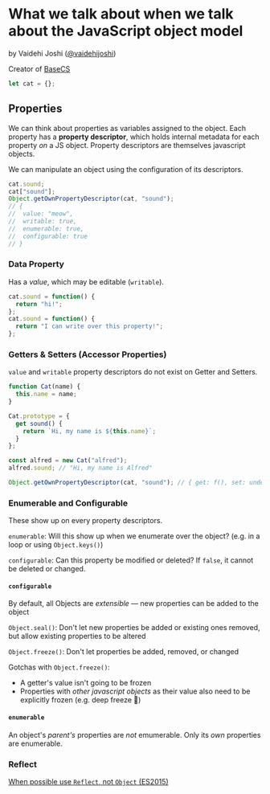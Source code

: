 # What we talk about when we talk about the JavaScript object model

by Vaidehi Joshi ([@vaidehijoshi](https://twitter.com/vaidehijoshi))

Creator of [BaseCS](https://medium.com/basecs)

```javascript
let cat = {};
```

## Properties

We can think about properties as variables assigned to the object. Each property has a **property descriptor**, which holds internal metadata for each property _on_ a JS object. Property descriptors are themselves javascript objects.

We can manipulate an object using the configuration of its descriptors.

```javascript
cat.sound;
cat["sound"];
Object.getOwnPropertyDescriptor(cat, "sound");
// {
//  value: "meow",
//  writable: true,
//  enumerable: true,
//  configurable: true
// }
```

### Data Property

Has a _value_, which may be editable (`writable`).

```javascript
cat.sound = function() {
  return "hi!";
};
cat.sound = function() {
  return "I can write over this property!";
};
```

### Getters & Setters (Accessor Properties)

`value` and `writable` property descriptors do not exist on Getter and Setters.

```javascript
function Cat(name) {
  this.name = name;
}

Cat.prototype = {
  get sound() {
    return `Hi, my name is ${this.name}`;
  }
};

const alfred = new Cat("alfred");
alfred.sound; // "Hi, my name is Alfred"

Object.getOwnPropertyDescriptor(cat, "sound"); // { get: f(), set: undefined, enumerable: true, configurable: true }
```

### Enumerable and Configurable

These show up on every property descriptors.

`enumerable`: Will this show up when we enumerate over the object? (e.g. in a loop or using `Object.keys()`)

`configurable`: Can this property be modified or deleted? If `false`, it cannot be deleted or changed.

#### `configurable`

By default, all Objects are _extensible_ — new properties can be added to the object

`Object.seal()`: Don't let new properties be added or existing ones removed, but allow existing properties to be altered

`Object.freeze()`: Don't let properties be added, removed, or changed

Gotchas with `Object.freeze()`:

- A getter's value isn't going to be frozen
- Properties with _other javascript objects_ as their value also need to be explicitly frozen (e.g. deep freeze 🥶)

#### `enumerable`

An object's _parent's_ properties are _not_ emumerable. Only its _own_ properties are enumerable.

### Reflect

[When possible use `Reflect`, not `Object` (ES2015)](https://developer.mozilla.org/en-US/docs/Web/JavaScript/Reference/Global_Objects/Reflect/Comparing_Reflect_and_Object_methods)
